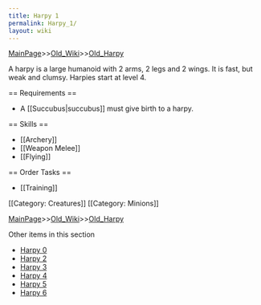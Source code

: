 ```yaml
---
title: Harpy 1
permalink: Harpy_1/
layout: wiki
---
```


[MainPage](/keeperrl_wiki/ "wikilink")>>[Old_Wiki](/keeperrl_wiki/Old_Wiki "wikilink")>>[Old_Harpy](/keeperrl_wiki/Old_Harpy "wikilink")

A harpy is a large humanoid with 2 arms, 2 legs and 2 wings. It is fast, but weak and clumsy. Harpies start at level 4.

== Requirements ==
* A [[Succubus|succubus]] must give birth to a harpy.

== Skills ==
* [[Archery]]
* [[Weapon Melee]]
* [[Flying]]

== Order Tasks ==
* [[Training]]

[[Category: Creatures]]
[[Category: Minions]]

[MainPage](/keeperrl_wiki/ "wikilink")>>[Old_Wiki](/keeperrl_wiki/Old_Wiki "wikilink")>>[Old_Harpy](/keeperrl_wiki/Old_Harpy "wikilink")

Other items in this section
-    [Harpy 0](/keeperrl_wiki/Harpy_0 "wikilink")
-    [Harpy 2](/keeperrl_wiki/Harpy_2 "wikilink")
-    [Harpy 3](/keeperrl_wiki/Harpy_3 "wikilink")
-    [Harpy 4](/keeperrl_wiki/Harpy_4 "wikilink")
-    [Harpy 5](/keeperrl_wiki/Harpy_5 "wikilink")
-    [Harpy 6](/keeperrl_wiki/Harpy_6 "wikilink")
